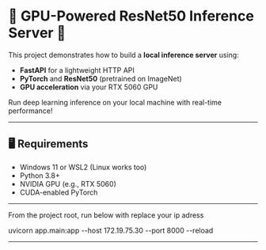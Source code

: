 # 🧠 GPU-Powered ResNet50 Inference Server 🚀

This project demonstrates how to build a **local inference server** using:
- **FastAPI** for a lightweight HTTP API
- **PyTorch** and **ResNet50** (pretrained on ImageNet)
- **GPU acceleration** via your RTX 5060 GPU

Run deep learning inference on your local machine with real-time performance!

---

## 🖥️ Requirements

- Windows 11 or WSL2 (Linux works too)
- Python 3.8+
- NVIDIA GPU (e.g., RTX 5060)
- CUDA-enabled PyTorch

---

From the project root, run below with replace your ip adress

uvicorn app.main:app --host 172.19.75.30 --port 8000 --reload

---
